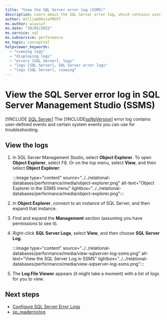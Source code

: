 ```yaml
---
title: "View the SQL Server error log (SSMS)"
description: Learn about the SQL Server error log, which contains user-defined events and certain system events you can use for troubleshooting.
author: WilliamDAssafMSFT
ms.author: wiassaf
ms.date: "10/05/2022"
ms.service: sql
ms.subservice: performance
ms.topic: conceptual
helpviewer_keywords:
  - "viewing logs"
  - "displaying logs"
  - "errors [SQL Server], logs"
  - "logs [SQL Server], SQL Server error logs"
  - "logs [SQL Server], viewing"
---
```

# View the SQL Server error log in SQL Server Management Studio (SSMS)

 [!INCLUDE [SQL Server](../../includes/applies-to-version/sqlserver.md)]
The [!INCLUDE[ssNoVersion](../../includes/ssnoversion-md.md)] error log contains user-defined events and certain system events you can use for troubleshooting. 

## View the logs

1. In SQL Server Management Studio, select **Object Explorer**. To open **Object Explorer**, select F8. Or on the top menu, select **View**, and then select **Object Explorer**:
    
    :::image type="content" source="../../relational-databases/performance/media/object-explorer.png" alt-text="Object Explorer in the SSMS menu" lightbox="../../relational-databases/performance/media/object-explorer.png":::

2. In **Object Explorer**, connect to an instance of SQL Server, and then expand that instance.
  
3. Find and expand the **Management** section (assuming you have permissions to see it).

4. Right-click **SQL Server Logs**, select **View**, and then choose **SQL Server Log**.

    :::image type="content" source="../../relational-databases/performance/media/view-sqlserver-log-ssms.png" alt-text="View the SQL Server Log in SSMS" lightbox="../../relational-databases/performance/media/view-sqlserver-log-ssms.png":::
 
5. The **Log File Viewer** appears (it might take a moment) with a list of logs for you to view.

## Next steps

- [Configure SQL Server Error Logs](../../database-engine/configure-windows/scm-services-configure-sql-server-error-logs.md)
- [sp_readerrorlog](../system-stored-procedures/sp-readerrorlog-transact-sql.md)
